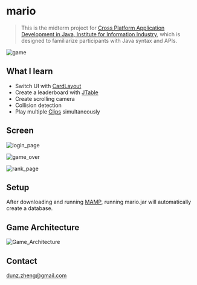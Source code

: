 # mario

  <blockquote> 
    This is the midterm project for <a href="https://www.ispan.com.tw/longterm/JJEEITT">Cross Platform Application Development in Java, Institute for   Information Industry</a>, which is designed to familiarize participants with Java syntax and APIs.
  </blockquote>

  ![game](https://user-images.githubusercontent.com/91156531/218771367-5cbc3d90-2b9e-433c-b73e-d90ecaf6469e.jpeg)

## What I learn

<ul>
  <li> 
    Switch UI with <a href="https://docs.oracle.com/javase/7/docs/api/java/awt/CardLayout.html">CardLayout</a>
  </li>
  <li> 
    Create a leaderboard with <a href="https://docs.oracle.com/javase/7/docs/api/javax/swing/JTable.html">JTable</a>
  </li>
  <li>
    Create scrolling camera
  </li>
  <li>
    Collision detection
  </li>
  <li>
    Play multiple <a href="https://docs.oracle.com/javase/7/docs/api/javax/sound/sampled/Clip.html">Clips</a> simultaneously
  </li>
</ul>


## Screen

  ![login_page](https://user-images.githubusercontent.com/91156531/218818832-b3673d1e-6469-4587-8b31-1e1be0a2476b.jpeg)

  ![game_over](https://user-images.githubusercontent.com/91156531/218771395-c4ada5bd-6c55-47ed-bbff-0e5e1055857f.jpeg)

  ![rank_page](https://user-images.githubusercontent.com/91156531/218771451-cdc4da29-cf31-4e0c-a3f5-427ae00fc769.jpeg)

## Setup

  After downloading and running <a href="https://www.mamp.info/en/windows/">MAMP</a>, running mario.jar will automatically create a database.

## Game Architecture

  ![Game_Architecture](https://user-images.githubusercontent.com/91156531/219071290-e08fc25f-3be3-4201-8a59-b29b695ae00b.jpeg)

## Contact

  <a href="mailto:dunz.zheng@gmail.com">
    dunz.zheng@gmail.com
  </a>
